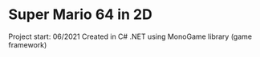 # Super Mario 64 in 2D

Project start: 06/2021
Created in C# .NET using MonoGame library (game framework)
